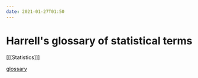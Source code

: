 ```yaml
---
date: 2021-01-27T01:50
---
```


# Harrell's glossary of statistical terms

[[[Statistics]]]

[glossary](file://home/roc/Documents/Stat/Downloads/glossary.pdf)